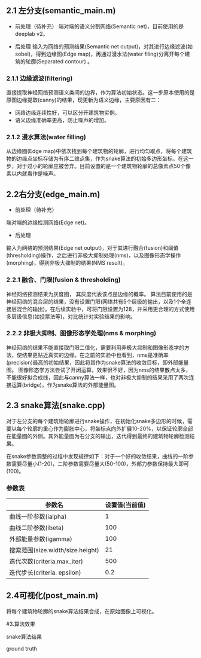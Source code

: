 ## 2.1 左分支(semantic_main.m)

-	前处理（待补充）
 端对端的语义分割网络(Semantic net)，目前使用的是deeplab v2。

-	后处理
输入为网络的预测结果(Semantic net output)，对其进行边缘滤波(如sobel)，得到边缘图(Edge map)，再通过漫水法(water filing)分离开每个建筑的轮廓(Separated contour) 。 


### 2.1.1 边缘滤波(filtering)
直接提取神经网络预测语义类间的边界，作为算法初始状态。这一步原本使用的是原图边缘提取(canny)的结果，现更新为语义边缘，主要原因有二：

- 网络边缘连续性好，可以区分开建筑物实例。
- 语义边缘准确率更高，防止噪声的增加。

### 2.1.2 漫水算法(water filling)
   从边缘图(Edge map)中依次找到每个建筑物的轮廓，进行均匀取点，将每个建筑物的边缘点坐标存储为有序二维点集，作为snake算法的初始多边形坐标。在这一步，对于过小的轮廓应被舍弃。目前设置的是一个建筑物轮廓的总像素点50个像素以内就看作是噪声。


## 2.2右分支(edge_main.m)
-	前处理（待补充）

   端对端的边缘检测网络(Edge net)。
-	后处理

   输入为网络的预测结果(Edge net output)，对于其进行融合(fusion)和阈值(thresholding)操作，之后进行非极大抑制处理(nms)，以及图像形态学操作(morphing)，得到非极大抑制的结果(NMS result)。

### 2.2.1 融合、门限(fusion & thresholding)
   神经网络预测结果为灰度图， 其灰度代表该点是边缘的概率。 算法目前使用的是神经网络的混合层的结果，没有设置门限(网络共有5个层级的输出，以及1个全连接层混合的输出)。在后续实验中，可将门限设置为128，并采用更合理的方式使用多层级信息(如投票法等)，对比统计对实验结果的影响。

### 2.2.2 非极大抑制、图像形态学处理(nms & morphing)
神经网络的结果不能直接取门限二值化，需要利用非极大抑制和图像形态学的方法，使结果更贴近真实的边缘。在之前的实验中也看到，nms是准确率(precision)最高的初始结果，因此将其作为snake算法的收敛目标，即外部能量图。
图像形态学方法尝试了开闭运算，效果很不好，因为nms的结果散点太多，不能很好拟合成线，因此与canny算法一样，也对非极大抑制的结果采用了两次连接运算(bridge)，作为snake算法的外部能量图。


## 2.3 snake算法(snake.cpp)
   对于左分支的每个建筑物轮廓进行snake操作，在初始化snake多边形的时候，需要以每个轮廓的重心作为膨胀中心，将坐标点向外扩展10-20%，以保证轮廓全部在能量图的外侧。其外能量图为右分支的输出，迭代得到最终的建筑物轮廓检测结果。
   
在snake参数调整的过程中发现规律如下：对于一个好的收敛结果，曲线的一阶参数需要尽量小(1-20)，二阶参数需要尽量大(50-100)，外部力参数保持最大即可(100)。

### 参数表
|参数名|设置值(当前值)|
|---|---|
|曲线一阶参数(ialpha)|1|
|曲线二阶参数(ibeta)|100|
|外部能量参数(igamma)|100|
|搜索范围(size.width/size.height)|21|
|迭代次数(criteria.max_iter)|500|
|迭代步长(criteria. epsilon)|0.2|


## 2.4可视化(post_main.m)
将每个建筑物轮廓的snake算法结果合成，在原始图像上可视化。

#3.算法效果

snake算法结果


ground truth